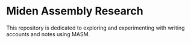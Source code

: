 # Miden Assembly Research

This repository is dedicated to exploring and experimenting with writing accounts and notes using MASM.